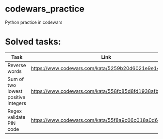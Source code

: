 # codewars_practice
Python practice in codewars

# Solved tasks:
| Task 			| Link 													 |
| ---- 			| ---- 													 |
| Reverse words | https://www.codewars.com/kata/5259b20d6021e9e14c0010d4 |
| Sum of two lowest positive integers 	| https://www.codewars.com/kata/558fc85d8fd1938afb000014 |
| Regex validate PIN code 				| https://www.codewars.com/kata/55f8a9c06c018a0d6e000132 |
